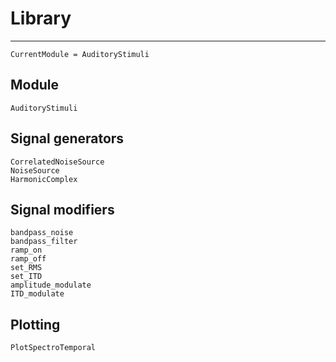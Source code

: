 # Library

---

```@meta
CurrentModule = AuditoryStimuli
```

## Module
```@docs
AuditoryStimuli
```

## Signal generators

```@docs
CorrelatedNoiseSource
NoiseSource
HarmonicComplex
```


## Signal modifiers

```@docs
bandpass_noise
bandpass_filter
ramp_on
ramp_off
set_RMS
set_ITD
amplitude_modulate
ITD_modulate
```


## Plotting

```@docs
PlotSpectroTemporal
```
